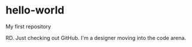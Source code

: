 # hello-world
My first repository 

RD. Just checking out GitHub. I'm a designer moving into the code arena. 
